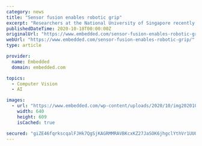 ```yaml
---
category: news
title: "Sensor fusion enables robotic grip"
excerpt: "Researchers at the National University of Singapore recently demonstrated the advantages of using neuromorphic sensor fusion to help robots grip and identify objects. It’s just one of a number of interesting projects they’ve been working on including ..."
publishedDateTime: 2020-10-18T00:00:00Z
originalUrl: "https://www.embedded.com/sensor-fusion-enables-robotic-grip/"
webUrl: "https://www.embedded.com/sensor-fusion-enables-robotic-grip/"
type: article

provider:
  name: Embedded
  domain: embedded.com

topics:
  - Computer Vision
  - AI

images:
  - url: "https://www.embedded.com/wp-content/uploads/2020/10/img20201022091134Neuromorphic-Sensor-Fusion-Lets-_1.jpg"
    width: 640
    height: 609
    isCached: true

secured: "giZE46fqrkscqalFJHk7QgSjKAGRMMRAVBKcxKZ27JaSOK6jhgclYthVr1UUQDHZEcPNKKcdRNGwT7i0xaCt+vBsumdaQM55f3b7IR+AICGLIQ2vrLYfJ7aMMMarwJKZ4RuEBAZRAYYlwWz5oCx7XLruianYpTO0f8QKhtYJIFy0osW5LQvL/KZB1GsGu/DuIgPJRdHDTrmaa3bKMHE7yO/7TjJLNQhKMT9ugUYM4wEe5YnSaS8rTEshXOnY5VRGWZg9M07Rdt1X0qEJiCN0h2y+jmwBYyXRqtXcJni3BNDIlu0JGARVWLSMMcz+HadzsKcoISVCBsUb6lR08LxGvA6NVJ9E/lKz+Knp0grGWpc=;mX+3i/AXZwFeJflg27G60A=="
---
```


